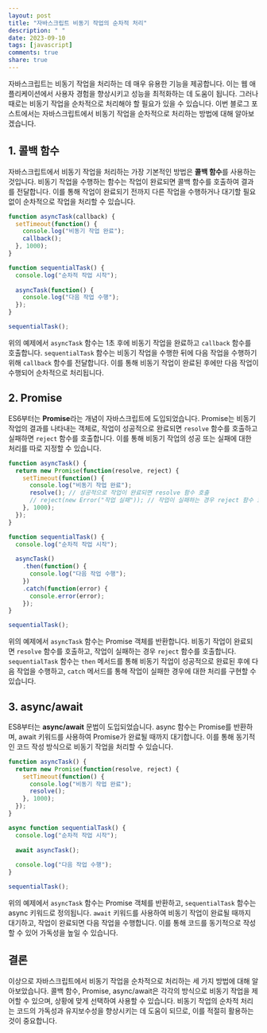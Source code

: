 ```yaml
---
layout: post
title: "자바스크립트 비동기 작업의 순차적 처리"
description: " "
date: 2023-09-10
tags: [javascript]
comments: true
share: true
---
```


자바스크립트는 비동기 작업을 처리하는 데 매우 유용한 기능을 제공합니다. 이는 웹 애플리케이션에서 사용자 경험을 향상시키고 성능을 최적화하는 데 도움이 됩니다. 그러나 때로는 비동기 작업을 순차적으로 처리해야 할 필요가 있을 수 있습니다. 이번 블로그 포스트에서는 자바스크립트에서 비동기 작업을 순차적으로 처리하는 방법에 대해 알아보겠습니다.

## 1. 콜백 함수

자바스크립트에서 비동기 작업을 처리하는 가장 기본적인 방법은 **콜백 함수**를 사용하는 것입니다. 비동기 작업을 수행하는 함수는 작업이 완료되면 콜백 함수를 호출하여 결과를 전달합니다. 이를 통해 작업이 완료되기 전까지 다른 작업을 수행하거나 대기할 필요 없이 순차적으로 작업을 처리할 수 있습니다.

```javascript
function asyncTask(callback) {
  setTimeout(function() {
    console.log("비동기 작업 완료");
    callback();
  }, 1000);
}

function sequentialTask() {
  console.log("순차적 작업 시작");
  
  asyncTask(function() {
    console.log("다음 작업 수행");
  });
}

sequentialTask();
```

위의 예제에서 `asyncTask` 함수는 1초 후에 비동기 작업을 완료하고 `callback` 함수를 호출합니다. `sequentialTask` 함수는 비동기 작업을 수행한 뒤에 다음 작업을 수행하기 위해 `callback` 함수를 전달합니다. 이를 통해 비동기 작업이 완료된 후에만 다음 작업이 수행되어 순차적으로 처리됩니다.

## 2. Promise

ES6부터는 **Promise**라는 개념이 자바스크립트에 도입되었습니다. Promise는 비동기 작업의 결과를 나타내는 객체로, 작업이 성공적으로 완료되면 `resolve` 함수를 호출하고 실패하면 `reject` 함수를 호출합니다. 이를 통해 비동기 작업의 성공 또는 실패에 대한 처리를 따로 지정할 수 있습니다.

```javascript
function asyncTask() {
  return new Promise(function(resolve, reject) {
    setTimeout(function() {
      console.log("비동기 작업 완료");
      resolve(); // 성공적으로 작업이 완료되면 resolve 함수 호출
      // reject(new Error("작업 실패")); // 작업이 실패하는 경우 reject 함수 호출
    }, 1000);
  });
}

function sequentialTask() {
  console.log("순차적 작업 시작");
  
  asyncTask()
    .then(function() {
      console.log("다음 작업 수행");
    })
    .catch(function(error) {
      console.error(error);
    });
}

sequentialTask();
```

위의 예제에서 `asyncTask` 함수는 Promise 객체를 반환합니다. 비동기 작업이 완료되면 `resolve` 함수를 호출하고, 작업이 실패하는 경우 `reject` 함수를 호출합니다. `sequentialTask` 함수는 `then` 메서드를 통해 비동기 작업이 성공적으로 완료된 후에 다음 작업을 수행하고, `catch` 메서드를 통해 작업이 실패한 경우에 대한 처리를 구현할 수 있습니다.

## 3. async/await

ES8부터는 **async/await** 문법이 도입되었습니다. async 함수는 Promise를 반환하며, await 키워드를 사용하여 Promise가 완료될 때까지 대기합니다. 이를 통해 동기적인 코드 작성 방식으로 비동기 작업을 처리할 수 있습니다.

```javascript
function asyncTask() {
  return new Promise(function(resolve, reject) {
    setTimeout(function() {
      console.log("비동기 작업 완료");
      resolve();
    }, 1000);
  });
}

async function sequentialTask() {
  console.log("순차적 작업 시작");
  
  await asyncTask();
  
  console.log("다음 작업 수행");
}

sequentialTask();
```

위의 예제에서 `asyncTask` 함수는 Promise 객체를 반환하고, `sequentialTask` 함수는 async 키워드로 정의됩니다. `await` 키워드를 사용하여 비동기 작업이 완료될 때까지 대기하고, 작업이 완료되면 다음 작업을 수행합니다. 이를 통해 코드를 동기적으로 작성할 수 있어 가독성을 높일 수 있습니다.

## 결론

이상으로 자바스크립트에서 비동기 작업을 순차적으로 처리하는 세 가지 방법에 대해 알아보았습니다. 콜백 함수, Promise, async/await은 각각의 방식으로 비동기 작업을 제어할 수 있으며, 상황에 맞게 선택하여 사용할 수 있습니다. 비동기 작업의 순차적 처리는 코드의 가독성과 유지보수성을 향상시키는 데 도움이 되므로, 이를 적절히 활용하는 것이 중요합니다.